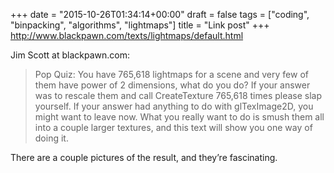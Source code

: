 +++
date = "2015-10-26T01:34:14+00:00"
draft = false
tags = ["coding", "binpacking", "algorithms", "lightmaps"]
title = "Link post"
+++
http://www.blackpawn.com/texts/lightmaps/default.html



Jim Scott at blackpawn.com:

> Pop Quiz: You have 765,618 lightmaps for a scene and very few of them have power of 2 dimensions, what do you do? If your answer was to rescale them and call CreateTexture 765,618 times please slap yourself. If your answer had anything to do with glTexImage2D, you might want to leave now. What you really want to do is smush them all into a couple larger textures, and this text will show you one way of doing it.

There are a couple pictures of the result, and they’re fascinating.
